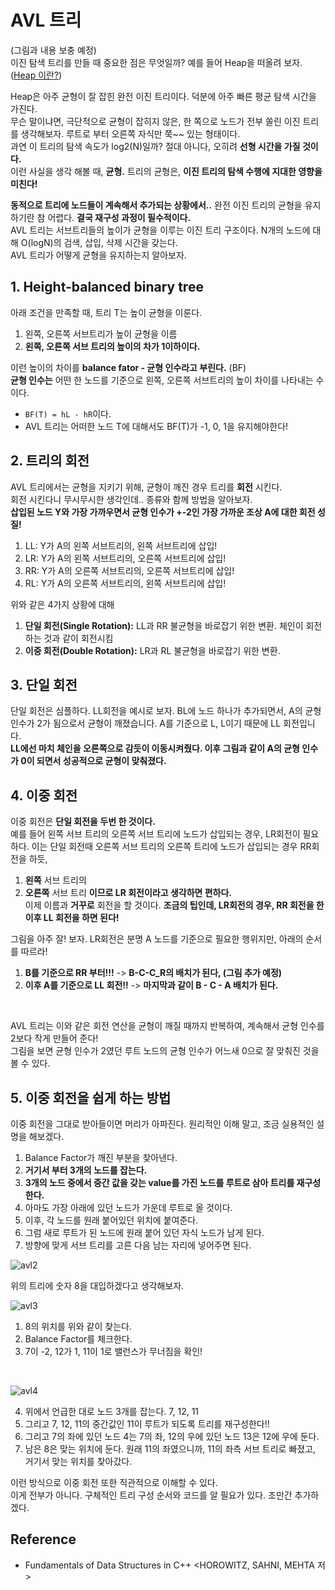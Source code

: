 # AVL 트리
(그림과 내용 보충 예정) <Br>
이진 탐색 트리를 만들 때 중요한 점은 무엇일까? 예를 들어 Heap을 떠올려 보자. ([Heap 이란?](https://github.com/binary-ho/Algorithm-and-Data-Structure/tree/main/Heap)) <br>

Heap은 아주 균형이 잘 잡힌 완전 이진 트리이다. 덕분에 아주 빠른 평균 탐색 시간을 가진다. <br>
무슨 말이냐면, 극단적으로 균형이 잡히지 않은, 한 쪽으로 노드가 전부 쏠린 이진 트리를 생각해보자. 루트로 부터 오른쪽 자식만 쭉~~ 있는 형태이다. <br>
과연 이 트리의 탐색 속도가 log2(N)일까? 절대 아니다, 오히려 **선형 시간을 가질 것이다.** <br>
이런 사실을 생각 해볼 때, **균형.** 트리의 균형은, **이진 트리의 탐색 수행에 지대한 영향을 미친다!** <br>


**동적으로 트리에 노드들이 계속해서 추가되는 상황에서..** 완전 이진 트리의 균형을 유지하기란 참 어렵다. **결국 재구성 과정이 필수적이다.**  <br>
AVL 트리는 서브트리들의 높이가 균형을 이루는 이진 트리 구조이다. N개의 노드에 대해 O(logN)의 검색, 삽입, 삭제 시간을 갖는다. <br>
AVL 트리가 어떻게 균형을 유지하는지 알아보자.

## 1. Height-balanced binary tree
아래 조건을 만족할 때, 트리 T는 높이 균형을 이룬다.
1. 왼쪽, 오른쪽 서브트리가 높이 균형을 이름
2. **왼쪽, 오른쪽 서브 트리의 높이의 차가 1이하이다.** 

이런 높이의 차이를 **balance fator - 균형 인수라고 부린다.** (BF) <br>
**균형 인수는** 어떤 한 노드를 기준으로 왼쪽, 오른쪽 서브트리의 높이 차이를 나타내는 수 이다.
- `BF(T) = hL - hR`이다.
- AVL 트리는 어떠한 노드 T에 대해서도 BF(T)가 -1, 0, 1을 유지해야한다!

## 2. 트리의 회전
AVL 트리에서는 균형을 지키기 위해, 균형이 깨진 경우 트리를 **회전** 시킨다. <br>
회전 시킨다니 무시무시한 생각인데.. 종류와 함께 방법을 알아보자. <br>
**삽입된 노드 Y와 가장 가까우면서 균형 인수가 +-2인 가장 가까운 조상 A에 대한 회전 성질!**
1. LL: Y가 A의 왼쪽 서브트리의, 왼쪽 서브트리에 삽입!
2. LR: Y가 A의 왼쪽 서브트리의, 오른쪽 서브트리에 삽입!
3. RR: Y가 A의 오른쪽 서브트리의, 오른쪽 서브트리에 삽입!
4. RL: Y가 A의 오른쪽 서브트리의, 왼쪽 서브트리에 삽입!

위와 같은 4가지 상황에 대해
1. **단일 회전(Single Rotation):** LL과 RR 불균형을 바로잡기 위한 변환. 체인이 회전하는 것과 같이 회전시킴
2. **이중 회전(Double Rotation):** LR과 RL 불균형을 바로잡기 위한 변환. 


## 3. 단일 회전
단일 회전은 심플하다. LL회전을 예시로 보자. BL에 노드 하나가 추가되면서, A의 균형 인수가 2가 됨으로서 균형이 깨졌습니다. A를 기준으로 L, L이기 때문에 LL 회전입니다. <br>
**LL에선 마치 체인을 오른쪽으로 감듯이 이동시켜줬다. 이후 그림과 같이 A의 균형 인수가 0이 되면서 성공적으로 균형이 맞춰졌다.**

## 4. 이중 회전
이중 회전은 **단일 회전을 두번 한 것이다.** <br>
예를 들어 왼쪽 서브 트리의 오른쪽 서브 트리에 노드가 삽입되는 경우, LR회전이 필요하다. 이는 단일 회전때 오른쪽 서브 트리의 오른쪽 트리에 노드가 삽입되는 경우 RR회전을 하듯, 
1. **왼쪽** 서브 트리의
2. **오른쪽** 서브 트리
**이므로 LR 회전이라고 생각하면 편하다.** <br>
이제 이름과 **거꾸로** 회전을 할 것이다. **조금의 팁인데, LR회전의 경우, RR 회전을 한 이후 LL 회전을 하면 된다!** <br>

그림을 아주 잘! 보자. LR회전은 분명 A 노드를 기준으로 필요한 행위지만, 아래의 순서를 따르라!
1. **B를 기준으로 RR 부터!!!** -> **B-C-C_R의 배치가 된다, (그림 추가 예정)**
2. **이후 A를 기준으로 LL 회전!!** -> **마지막과 같이 B - C - A 배치가 된다.**


<br>

AVL 트리는 이와 같은 회전 연산을 균형이 깨질 때까지 반복하여, 계속해서 균형 인수를 2보다 작게 만들어 준다! <br> 
그림을 보면 균형 인수가 2였던 루트 노드의 균형 인수가 어느새 0으로 잘 맞춰진 것을 볼 수 있다. 

## 5. 이중 회전을 쉽게 하는 방법
이중 회전을 그대로 받아들이면 머리가 아파진다. 원리적인 이해 말고, 조금 실용적인 설명을 해보겠다.
1. Balance Factor가 깨진 부분을 찾아낸다.
2. **거기서 부터 3개의 노드를 잡는다.**
3. **3개의 노드 중에서 중간 값을 갖는 value를 가진 노드를 루트로 삼아 트리를 재구성한다.**
4. 아마도 가장 아래에 있던 노드가 가운데 루트로 올 것이다.
5. 이후, 각 노드를 원래 붙어있던 위치에 붙여준다.
6. 그럼 새로 루트가 된 노드에 원래 붙어 있던 자식 노드가 남게 된다.
7. 방향에 맞게 서브 트리를 고른 다음 남는 자리에 넣어주면 된다.

![avl2](https://user-images.githubusercontent.com/71186266/205694370-47bfcc0f-1cf3-461f-ab20-9594f418abc3.png)
  
위의 트리에 숫자 8을 대입하겠다고 생각해보자.

![avl3](https://user-images.githubusercontent.com/71186266/205694375-40941ada-5e57-42a7-a82b-f2ac5ef398ad.png)
1. 8의 위치를 위와 같이 찾는다.
2. Balance Factor를 체크한다.
3. 7이 -2, 12가 1, 11이 1로 밸런스가 무너짐을 확인!

<br>

![avl4](https://user-images.githubusercontent.com/71186266/205694379-8bc12c35-26c9-4e21-9473-40914f86f409.jpg)

4. 위에서 언급한 대로 노드 3개를 잡는다. 7, 12, 11
5. 그리고 7, 12, 11의 중간값인 11이 루트가 되도록 트리를 재구성한다!!
6. 그리고 7의 좌에 있던 노드 4는 7의 좌, 12의 우에 있던 노드 13은 12에 우에 둔다.
7. 남은 8은 맞는 위치에 둔다. 원래 11의 좌였으니까, 11의 좌측 서브 트리로 빠졌고, 거기서 맞는 위치를 찾아갔다.


이런 방식으로 이중 회전 또한 직관적으로 이해할 수 있다. <br>
이게 전부가 아니다. 구체적인 트리 구성 순서와 코드를 알 필요가 있다. 조만간 추가하겠다.

## Reference
- Fundamentals of Data Structures in C++ \<HOROWITZ, SAHNI, MEHTA 저>

